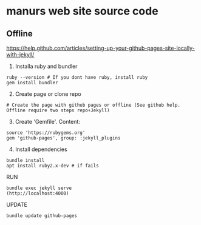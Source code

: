 # manurs web site source code

## Offline
https://help.github.com/articles/setting-up-your-github-pages-site-locally-with-jekyll/

1. Installa ruby and bundler
```
ruby --version # If you dont have ruby, install ruby
gem install bundler
```
2. Create page or clone repo
```
# Create the page with github pages or offline (See github help. Offline require two steps repo+Jekyll)
```
3. Create 'Gemfile'. Content:
```
source 'https://rubygems.org'
gem 'github-pages', group: :jekyll_plugins
```
4. Install dependencies
```
bundle install
apt install ruby2.x-dev # if fails
```
RUN
```
bundle exec jekyll serve
(http://localhost:4000)
```
UPDATE
```
bundle update github-pages
```